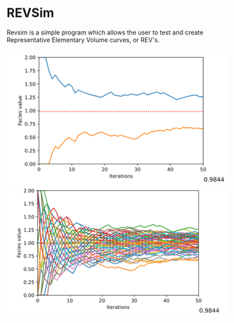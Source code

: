 # REVSim
 Revsim is a simple program which allows the user to test and create Representative Elementary Volume curves, or REV's.

![image1](images/1.png)
![image2](images/2.png)
